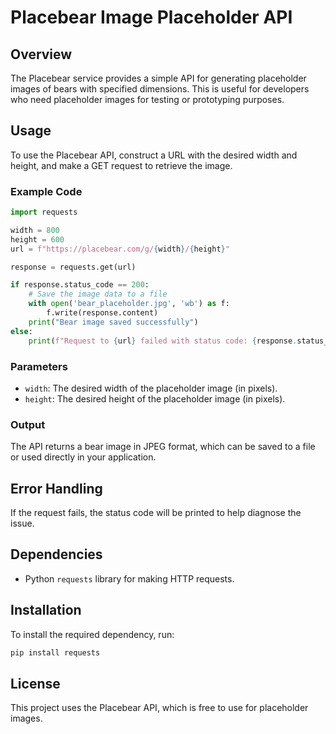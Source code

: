 # Placebear Image Placeholder API

## Overview
The Placebear service provides a simple API for generating placeholder images of bears with specified dimensions. This is useful for developers who need placeholder images for testing or prototyping purposes.

## Usage
To use the Placebear API, construct a URL with the desired width and height, and make a GET request to retrieve the image.

### Example Code
```python
import requests

width = 800
height = 600
url = f"https://placebear.com/g/{width}/{height}"

response = requests.get(url)

if response.status_code == 200:
    # Save the image data to a file
    with open('bear_placeholder.jpg', 'wb') as f:
        f.write(response.content)
    print("Bear image saved successfully")
else:
    print(f"Request to {url} failed with status code: {response.status_code}")
```

### Parameters
- `width`: The desired width of the placeholder image (in pixels).
- `height`: The desired height of the placeholder image (in pixels).

### Output
The API returns a bear image in JPEG format, which can be saved to a file or used directly in your application.

## Error Handling
If the request fails, the status code will be printed to help diagnose the issue.

## Dependencies
- Python `requests` library for making HTTP requests.

## Installation
To install the required dependency, run:
```bash
pip install requests
```

## License
This project uses the Placebear API, which is free to use for placeholder images.